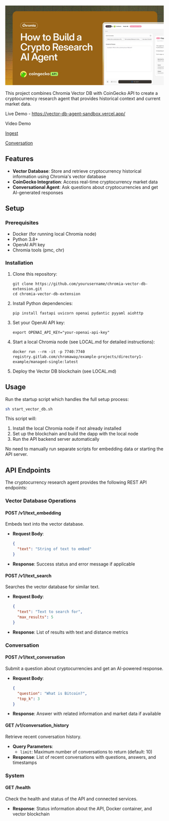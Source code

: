 ![Cryptocurrency Research Agent](https://github.com/chromindscan/vector-db-agent/blob/main/public/header.png)

This project combines Chromia Vector DB with CoinGecko API to create a cryptocurrency research agent that provides historical context and current market data.

Live Demo - https://vector-db-agent-sandbox.vercel.app/


Video Demo

[Ingest](https://github.com/chromindscan/vector-db-agent/blob/main/public/ingest.mp4)


[Conversation](https://github.com/chromindscan/vector-db-agent/blob/main/public/chat.mp4)

## Features

- **Vector Database**: Store and retrieve cryptocurrency historical information using Chromia's vector database
- **CoinGecko Integration**: Access real-time cryptocurrency market data
- **Conversational Agent**: Ask questions about cryptocurrencies and get AI-generated responses

## Setup

### Prerequisites

- Docker (for running local Chromia node)
- Python 3.8+
- OpenAI API key
- Chromia tools (pmc, chr)

### Installation

1. Clone this repository:
   ```
   git clone https://github.com/yourusername/chromia-vector-db-extension.git
   cd chromia-vector-db-extension
   ```

2. Install Python dependencies:
   ```
   pip install fastapi uvicorn openai pydantic pyyaml aiohttp
   ```

3. Set your OpenAI API key:
   ```
   export OPENAI_API_KEY="your-openai-api-key"
   ```

4. Start a local Chromia node (see LOCAL.md for detailed instructions):
   ```
   docker run --rm -it -p 7740:7740 registry.gitlab.com/chromaway/example-projects/directory1-example/managed-single:latest
   ```

5. Deploy the Vector DB blockchain (see LOCAL.md)

## Usage

Run the startup script which handles the full setup process:

```bash
sh start_vector_db.sh
```

This script will:
1. Install the local Chromia node if not already installed
2. Set up the blockchain and build the dapp with the local node
3. Run the API backend server automatically

No need to manually run separate scripts for embedding data or starting the API server.

## API Endpoints

The cryptocurrency research agent provides the following REST API endpoints:

### Vector Database Operations

#### POST /v1/text_embedding
Embeds text into the vector database.
- **Request Body**: 
  ```json
  {
    "text": "String of text to embed"
  }
  ```
- **Response**: Success status and error message if applicable

#### POST /v1/text_search
Searches the vector database for similar text.
- **Request Body**: 
  ```json
  {
    "text": "Text to search for",
    "max_results": 5
  }
  ```
- **Response**: List of results with text and distance metrics

### Conversation

#### POST /v1/text_conversation
Submit a question about cryptocurrencies and get an AI-powered response.
- **Request Body**: 
  ```json
  {
    "question": "What is Bitcoin?",
    "top_k": 3
  }
  ```
- **Response**: Answer with related information and market data if available

#### GET /v1/conversation_history
Retrieve recent conversation history.
- **Query Parameters**:
  - `limit`: Maximum number of conversations to return (default: 10)
- **Response**: List of recent conversations with questions, answers, and timestamps

### System

#### GET /health
Check the health and status of the API and connected services.
- **Response**: Status information about the API, Docker container, and vector blockchain

